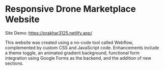 # Responsive Drone Marketplace Website
Site Demo: https://prakhar3125.netlify.app/

This website was created using a no-code tool called Webflow, complemented by custom CSS and JavaScript code. Enhancements include a theme toggle, an animated gradient background, functional form integration using Google Forms as the backend, and the addition of new sections.
